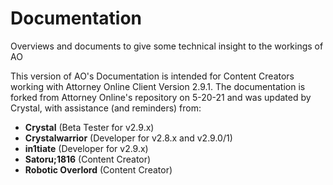 # Documentation
Overviews and documents to give some technical insight to the workings of AO

This version of AO's Documentation is intended for Content Creators working with Attorney Online Client Version 2.9.1. The documentation is forked from Attorney Online's repository on 5-20-21 and was updated by Crystal, with assistance (and reminders) from:

- **Crystal** (Beta Tester for v2.9.x)
 - **Crystalwarrior** (Developer for v2.8.x and v2.9.0/1)
 - **in1tiate** (Developer for v2.9.x)
 - **Satoru;1816** (Content Creator)
- **Robotic Overlord** (Content Creator)
<!--stackedit_data:
eyJoaXN0b3J5IjpbLTE5NjI2NzYwMDhdfQ==
-->